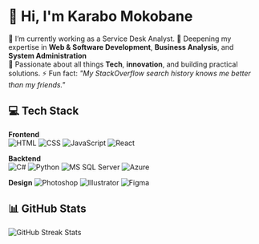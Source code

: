 # 👋 Hi, I'm Karabo Mokobane

🔭 I’m currently working as a Service Desk Analyst. 
🌱 Deepening my expertise in **Web & Software Development**, **Business Analysis**, and **System Administration**  
💬 Passionate about all things **Tech**, **innovation**, and building practical solutions.
⚡ Fun fact: *"My StackOverflow search history knows me better than my friends."*


## 💻 Tech Stack

**Frontend**  
![HTML](https://img.shields.io/badge/HTML-E34F26?style=flat&logo=html5&logoColor=white)
![CSS](https://img.shields.io/badge/CSS-1572B6?style=flat&logo=css3&logoColor=white)
![JavaScript](https://img.shields.io/badge/JavaScript-F7DF1E?style=flat&logo=javascript&logoColor=black)
![React](https://img.shields.io/badge/React-61DAFB?style=flat&logo=react&logoColor=black)


**Backtend**  
![C#](https://img.shields.io/badge/C%23-239120?style=flat&logo=c-sharp&logoColor=white)
![Python](https://img.shields.io/badge/Python-3776AB?style=flat&logo=python&logoColor=white)
![MS SQL Server](https://img.shields.io/badge/MS_SQL-CC2927?style=flat&logo=microsoft-sql-server&logoColor=white)
![Azure](https://img.shields.io/badge/Microsoft_Azure-0078D4?style=flat&logo=microsoft-azure&logoColor=white)

**Design**
![Photoshop](https://img.shields.io/badge/Photoshop-31A8FF?style=flat&logo=adobe-photoshop&logoColor=white)
![Illustrator](https://img.shields.io/badge/Illustrator-FF9A00?style=flat&logo=adobe-illustrator&logoColor=white)
![Figma](https://img.shields.io/badge/Figma-F24E1E?style=flat&logo=figma&logoColor=white)


## 📊 GitHub Stats

![GitHub Streak Stats](https://streak-stats.demolab.com/?(https://github.com/KaraboMokobane))
